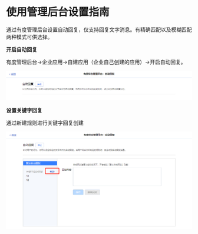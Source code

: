 # 使用管理后台设置指南

通过有度管理后台设置自动回复，仅支持回复文字消息。有精确匹配以及模糊匹配两种模式可供选择。

**开启自动回复**

有度管理后台->企业应用->自建应用（企业自己创建的应用）->开启自动回复。

![1565938439221](res/b01_00022/1565938439221.png)

**设置关键字回复**

通过新建规则进行关键字回复创建

![1565938475144](res/b01_00022/1565938475144.png)